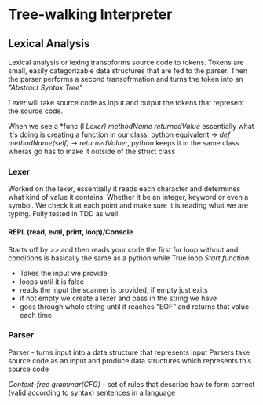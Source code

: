 # Tree-walking Interpreter #

## Lexical Analysis ## 
Lexical analysis or lexing transoforms source code to tokens. 
Tokens are small, easily categorizable data structures that are fed to the parser.
Then the parser performs a second transofrmation and turns the token into an *"Abstract Syntax Tree"*

*Lexer* will take source code as input and output the tokens that represent the source code. 

When we see a *func (l *Lexer) methodName returnedValue* essentially what it's doing is creating a function in our class, python equivalent -> *def methodName(self) -> returnedValue:*, python keeps it in the same class wheras go has to make it outside of the struct class

### Lexer ####
Worked on the lexer, essentially it reads each character and determines what kind of value it contains. Whether it be an integer, keyword or even a symbol. We check it at each point and make sure it is reading what we are typing. Fully tested in TDD as well. 

#### REPL (read, eval, print, loop)/Console #### 
Starts off by >> and then reads your code
the first for loop without and conditions is basically the same as a python while True loop
*Start function:*
- Takes the input we provide
- loops until it is false
- reads the input the scanner is provided, if empty just exits
- if not empty we create a lexer and pass in the string we have
- goes through whole string until it reaches "EOF" and returns that value each time 


### Parser ### 
Parser - turns input into a data structure that represents input
Parsers take source code as an input and produce data structures which represents this source code

*Context-free grammar(CFG)* - set of rules that describe how to form correct (valid according to syntax) sentences in a language